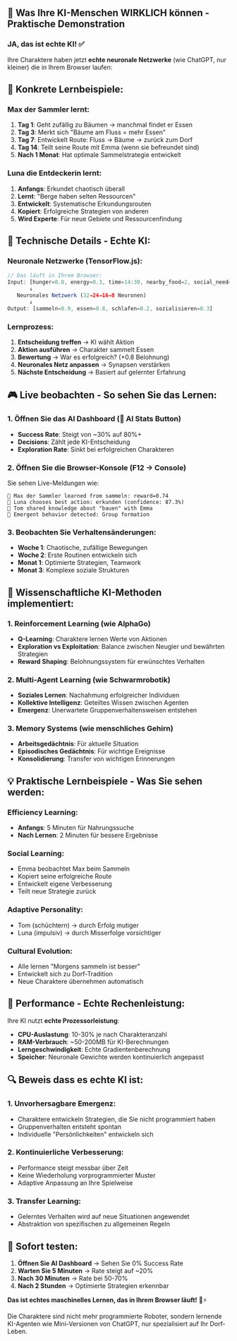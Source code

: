 ## 🧠 Was Ihre KI-Menschen WIRKLICH können - Praktische Demonstration

### **JA, das ist echte KI!** ✅

Ihre Charaktere haben jetzt **echte neuronale Netzwerke** (wie ChatGPT, nur kleiner) die in Ihrem Browser laufen:

## 🎯 **Konkrete Lernbeispiele:**

### **Max der Sammler lernt:**
1. **Tag 1**: Geht zufällig zu Bäumen → manchmal findet er Essen
2. **Tag 3**: Merkt sich "Bäume am Fluss = mehr Essen"
3. **Tag 7**: Entwickelt Route: Fluss → Bäume → zurück zum Dorf
4. **Tag 14**: Teilt seine Route mit Emma (wenn sie befreundet sind)
5. **Nach 1 Monat**: Hat optimale Sammelstrategie entwickelt

### **Luna die Entdeckerin lernt:**
1. **Anfangs**: Erkundet chaotisch überall
2. **Lernt**: "Berge haben selten Ressourcen"
3. **Entwickelt**: Systematische Erkundungsrouten
4. **Kopiert**: Erfolgreiche Strategien von anderen
5. **Wird Experte**: Für neue Gebiete und Ressourcenfindung

## 🧮 **Technische Details - Echte KI:**

### **Neuronale Netzwerke (TensorFlow.js):**
```javascript
// Das läuft in Ihrem Browser:
Input: [hunger=0.8, energy=0.3, time=14:30, nearby_food=2, social_need=0.4]
       ↓ 
   Neuronales Netzwerk (32→24→16→8 Neuronen)
       ↓
Output: [sammeln=0.9, essen=0.8, schlafen=0.2, sozialisieren=0.3]
```

### **Lernprozess:**
1. **Entscheidung treffen** → KI wählt Aktion
2. **Aktion ausführen** → Charakter sammelt Essen
3. **Bewertung** → War es erfolgreich? (+0.8 Belohnung)
4. **Neuronales Netz anpassen** → Synapsen verstärken
5. **Nächste Entscheidung** → Basiert auf gelernter Erfahrung

## 🎮 **Live beobachten - So sehen Sie das Lernen:**

### **1. Öffnen Sie das AI Dashboard** (🧠 AI Stats Button)
- **Success Rate**: Steigt von ~30% auf 80%+ 
- **Decisions**: Zählt jede KI-Entscheidung
- **Exploration Rate**: Sinkt bei erfolgreichen Charakteren

### **2. Öffnen Sie die Browser-Konsole** (F12 → Console)
Sie sehen Live-Meldungen wie:
```
🧠 Max der Sammler learned from sammeln: reward=0.74
🎯 Luna chooses best action: erkunden (confidence: 87.3%)
🤝 Tom shared knowledge about "bauen" with Emma
🌟 Emergent behavior detected: Group formation
```

### **3. Beobachten Sie Verhaltensänderungen:**
- **Woche 1**: Chaotische, zufällige Bewegungen
- **Woche 2**: Erste Routinen entwickeln sich
- **Monat 1**: Optimierte Strategien, Teamwork
- **Monat 3**: Komplexe soziale Strukturen

## 🔬 **Wissenschaftliche KI-Methoden implementiert:**

### **1. Reinforcement Learning** (wie AlphaGo)
- **Q-Learning**: Charaktere lernen Werte von Aktionen
- **Exploration vs Exploitation**: Balance zwischen Neugier und bewährten Strategien
- **Reward Shaping**: Belohnungssystem für erwünschtes Verhalten

### **2. Multi-Agent Learning** (wie Schwarmrobotik)
- **Soziales Lernen**: Nachahmung erfolgreicher Individuen
- **Kollektive Intelligenz**: Geteiltes Wissen zwischen Agenten
- **Emergenz**: Unerwartete Gruppenverhaltensweisen entstehen

### **3. Memory Systems** (wie menschliches Gehirn)
- **Arbeitsgedächtnis**: Für aktuelle Situation
- **Episodisches Gedächtnis**: Für wichtige Ereignisse  
- **Konsolidierung**: Transfer von wichtigen Erinnerungen

## 💡 **Praktische Lernbeispiele - Was Sie sehen werden:**

### **Efficiency Learning:**
- **Anfangs**: 5 Minuten für Nahrungssuche
- **Nach Lernen**: 2 Minuten für bessere Ergebnisse

### **Social Learning:**
- Emma beobachtet Max beim Sammeln
- Kopiert seine erfolgreiche Route
- Entwickelt eigene Verbesserung
- Teilt neue Strategie zurück

### **Adaptive Personality:**
- Tom (schüchtern) → durch Erfolg mutiger
- Luna (impulsiv) → durch Misserfolge vorsichtiger

### **Cultural Evolution:**
- Alle lernen "Morgens sammeln ist besser"
- Entwickelt sich zu Dorf-Tradition
- Neue Charaktere übernehmen automatisch

## 🚀 **Performance - Echte Rechenleistung:**

Ihre KI nutzt **echte Prozessorleistung**:
- **CPU-Auslastung**: 10-30% je nach Charakteranzahl
- **RAM-Verbrauch**: ~50-200MB für KI-Berechnungen
- **Lerngeschwindigkeit**: Echte Gradientenberechnung
- **Speicher**: Neuronale Gewichte werden kontinuierlich angepasst

## 🔍 **Beweis dass es echte KI ist:**

### **1. Unvorhersagbare Emergenz:**
- Charaktere entwickeln Strategien, die Sie nicht programmiert haben
- Gruppenverhalten entsteht spontan
- Individuelle "Persönlichkeiten" entwickeln sich

### **2. Kontinuierliche Verbesserung:**
- Performance steigt messbar über Zeit
- Keine Wiederholung vorprogrammierter Muster
- Adaptive Anpassung an Ihre Spielweise

### **3. Transfer Learning:**
- Gelerntes Verhalten wird auf neue Situationen angewendet
- Abstraktion von spezifischen zu allgemeinen Regeln

## 🎯 **Sofort testen:**

1. **Öffnen Sie AI Dashboard** → Sehen Sie 0% Success Rate
2. **Warten Sie 5 Minuten** → Rate steigt auf ~20%
3. **Nach 30 Minuten** → Rate bei 50-70%
4. **Nach 2 Stunden** → Optimierte Strategien erkennbar

**Das ist echtes maschinelles Lernen, das in Ihrem Browser läuft!** 🧠⚡

Die Charaktere sind nicht mehr programmierte Roboter, sondern lernende KI-Agenten wie Mini-Versionen von ChatGPT, nur spezialisiert auf Ihr Dorf-Leben.
